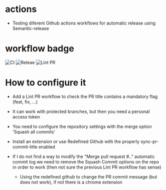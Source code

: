 # actions
- Testing diferent Github actions workflows for automatic release using Semantic-release

# workflow badge
![CI](https://github.com/albertvila/actions/workflows/CI/badge.svg)
![Releae](https://github.com/albertvila/actions/workflows/Release/badge.svg)
![Lint PR](https://github.com/albertvila/actions/workflows/Lint%20PR/badge.svg)

# How to configure it
- Add a Lint PR workflow to check the PR title contains a mandatory flag (feat, fix, ...)
- It can work with protected branches, but then you need a personal access token
- You need to configure the repository settings with the merge option 'Squash all commits'
- Install an extension or use Redefined Github with the properly sync-pr-commit-title enabled

- If I do not find a way to modify the "Merge pull request #.." automatic commit log we need to remove the Squash Commit options on the repo in order to work (then not sure the previous Lint PR workflow has sense)
    - Using the redefined github to change the PR commit message (but does not work), if not there is a chrome extension

